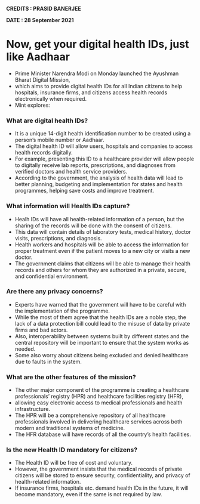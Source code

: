 **CREDITS : PRASID BANERJEE**

**DATE : 28 September 2021**

# Now, get your digital health IDs, just like Aadhaar
- Prime Minister Narendra Modi on Monday launched the Ayushman Bharat Digital Mission,
- which aims to provide digital health IDs for all Indian citizens to help hospitals, insurance firms, and citizens access health records electronically when required.
- Mint explores:

### What are digital health IDs?
- It is a unique 14-digit health identification number to be created using a person’s mobile number or Aadhaar.
- The digital health ID will allow users, hospitals and companies to access health records digitally.
- For example, presenting this ID to a healthcare provider will allow people to digitally receive lab reports, prescriptions, and diagnoses from verified doctors and health service providers.
- According to the government, the analysis of health data will lead to better planning, budgeting and implementation for states and health programmes, helping save costs and improve treatment.

### What information will Health IDs capture?
- Healh IDs will have all health-related information of a person, but the sharing of the records will be done with the consent of citizens.
- This data will contain details of laboratory tests, medical history, doctor visits, prescriptions, and diagnosis.
- Health workers and hospitals will be able to access the information for proper treatment even if the patient moves to a new city or visits a new doctor.
- The government claims that citizens will be able to manage their health records and others for whom they are authorized in a private, secure, and confidential environment.

### Are there any privacy concerns?
- Experts have warned that the government will have to be careful with the implementation of the programme.
- While the most of them agree that the health IDs are a noble step, the lack of a data protection bill could lead to the misuse of data by private firms and bad actors.
- Also, interoperability between systems built by different states and the central repository will be important to ensure that the system works as needed.
- Some also worry about citizens being excluded and denied healthcare due to faults in the system.

### What are the other features  of  the mission?
- The other major component of the programme is creating a healthcare professionals’ registry (HPR) and healthcare facilities registry (HFR),
- allowing easy electronic access to medical professionals and health infrastructure.
- The HPR will be a comprehensive repository of all healthcare professionals involved in delivering healthcare services across both modern and traditional systems of medicine.
- The HFR database will have records of all the country’s health facilities.

### Is the new Health ID mandatory for citizens?
- The Health ID will be free of cost and voluntary.
- However, the government insists that the medical records of private citizens will be stored to ensure security, confidentiality, and privacy of health-related information.
- If insurance firms, hospitals etc. demand health IDs in the future, it will become mandatory, even if the same is not required by law.
